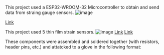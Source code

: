 This project used a ESP32-WROOM-32 Microcontroller to obtain and send data from straing gauge sensors.
![image](https://github.com/user-attachments/assets/78232857-6a20-4d81-8848-1d14490d9743)

[Link
](https://www.googleadservices.com/pagead/aclk?sa=L&ai=DChcSEwjfjcyopemIAxW9ckcBHavMHz0YABAjGgJxdQ&co=1&ase=2&gclid=EAIaIQobChMI343MqKXpiAMVvXJHAR2rzB89EAQYBCABEgLT8PD_BwE&ohost=www.google.com&cid=CAASJuRoIKVAXgfZgO8N1HDmXI3OiryS8EK04QhNgYhs2G6EufIYzmO2&sig=AOD64_0Z9cOd7EVB5cNEbIp3kyl2I6yIZw&ctype=5&q=&nis=4&ved=2ahUKEwitn8aopemIAxWrE1kFHclONgkQ9aACKAB6BAgGEC0&adurl=)

This project used 5 thin film strain sensors. ![image](https://github.com/user-attachments/assets/f7695be6-b19e-4f49-914c-43c9afda0275)
[Link](https://www.digikey.com/en/products/detail/dfrobot/SEN0293/10136549?utm_adgroup=&utm_source=google&utm_medium=cpc&utm_campaign=PMax%20Shopping_Product_High%20ROAS%20Categories&utm_term=&utm_content=&utm_id=go_cmp-20222717502_adg-_ad-__dev-c_ext-_prd-10136549_sig-EAIaIQobChMIkvKT2aHpiAMVCkn_AR3KRACqEAQYASABEgKuMvD_BwE&gad_source=1&gclid=EAIaIQobChMIkvKT2aHpiAMVCkn_AR3KRACqEAQYASABEgKuMvD_BwE) [Link](https://www.adafruit.com/product/182)

These components were assembled and soldered together (with resistors, header pins, etc.) and attatcked to a glove in the following format:
